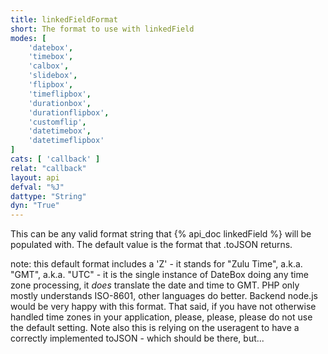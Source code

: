 ```yaml
---
title: linkedFieldFormat
short: The format to use with linkedField
modes: [
	'datebox',
	'timebox',
	'calbox',
	'slidebox',
	'flipbox',
	'timeflipbox',
	'durationbox',
	'durationflipbox',
	'customflip',
	'datetimebox',
	'datetimeflipbox'
]
cats: [ 'callback' ]
relat: "callback"
layout: api
defval: "%J"
dattype: "String"
dyn: "True"
---
```


This can be any valid format string that {% api_doc linkedField %} will be populated with. The
default value is the format that .toJSON returns. 

note: this default format includes a 'Z' - it stands for "Zulu Time", a.k.a. "GMT", a.k.a. "UTC" - it
is the single instance of DateBox doing any time zone processing, it *does* translate the date and
time to GMT.  PHP only mostly understands ISO-8601, other languages do better.  Backend node.js
would be very happy with this format.  That said, if you have not otherwise handled time zones in 
your application, please, please, please do not use the default setting. Note also this is relying on 
the useragent to have a correctly implemented toJSON - which should be there, but...


